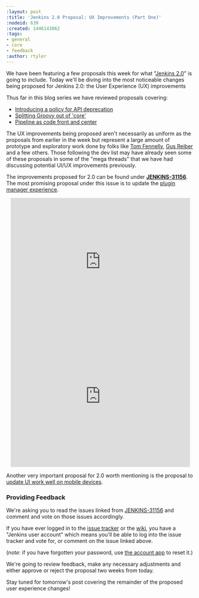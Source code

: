 ```yaml
---
:layout: post
:title: 'Jenkins 2.0 Proposal: UX Improvements (Part One)'
:nodeid: 639
:created: 1446143062
:tags:
- general
- core
- feedback
:author: rtyler
---
```

We have been featuring a few proposals this week for what "[Jenkins
2.0](https://wiki.jenkins-ci.org/display/JENKINS/Jenkins+2.0)" is going to include. Today we'll be diving into the most noticeable changes being proposed for Jenkins 2.0: the User Experience (UX) improvements

Thus far in this blog series we have reviewed proposals covering:

* [Introducing a policy for API deprecation](/content/jenkins-20-proposal-introduce-policy-api-deprecation)
* [Splitting Groovy out of 'core'](/content/jenkins-20-proposal-split-groovy-out-core)
* [Pipeline as code front and center](/content/jenkins-20-proposal-pipeline-code-front-and-center)

The UX improvements being proposed aren't necessarily as uniform as the proposals from earlier in the week but represent a large amount of prototype and exploratory work done by folks like [Tom Fennelly](https://github.com/tfennelly), [Gus Reiber](https://github.com/gusreiber) and a few others. Those following the dev list may have already seen some of these proposals in some of the "mega threads" that we have had discussing potential UI/UX improvements previously.

The improvements proposed for 2.0 can be found under **[JENKINS-31156](https://issues.jenkins-ci.org/browse/JENKINS-31156)**. The most promising proposal under this issue is to update the [plugin manager experience](https://issues.jenkins-ci.org/browse/JENKINS-9802).

<center><iframe width="480" height="360" src="https://www.youtube-nocookie.com/embed/9vPUMe3lzfo?rel=0" frameborder="0" allowfullscreen></iframe><br/><iframe width="480" height="360" src="https://www.youtube-nocookie.com/embed/jf5s0sqIYBY?rel=0" frameborder="0" allowfullscreen></iframe></center>

Another very important proposal for 2.0 worth mentioning is the proposal to [update UI work well on mobile devices](https://issues.jenkins-ci.org/browse/JENKINS-21092).


### Providing Feedback

We're asking you to read the issues linked from [JENKINS-31156](https://issues.jenkins-ci.org/browse/JENKINS-31156) and comment and vote on those issues accordingly.

If you have ever logged in to the [issue
tracker](https://issues.jenkins-ci.org) or the
[wiki](https://wiki.jenkins-ci.org/), you have a "Jenkins user account" which
means you'll be able to log into the issue tracker and vote for, or comment on
the issue linked above.

(*note*: if you have forgotten your password, use [the account
app](https://jenkins-ci.org/account/) to reset it.)


We're going to review feedback, make any necessary adjustments and either
approve or reject the proposal two weeks from today.


Stay tuned for tomorrow's post covering the remainder of the proposed user experience changes!
